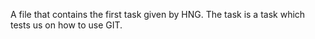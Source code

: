 A file that contains the first task given by HNG.
The task is a task which tests us on how to use GIT.
